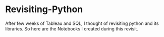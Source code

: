 # Revisiting-Python

After few weeks of Tableau and SQL, I thought of revisiting python and its libraries. So here are the Notebooks I created during this revisit.
